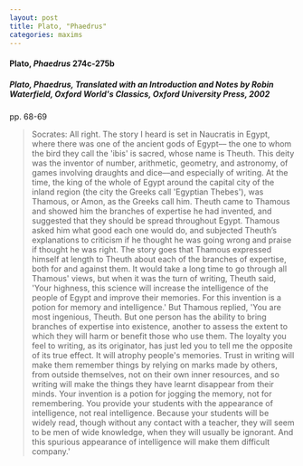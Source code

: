```yaml
---
layout: post
title: Plato, "Phaedrus"
categories: maxims
---
```


#### Plato, *Phaedrus* 274c-275b

##### Plato, *Phaedrus*, Translated with an Introduction and Notes by Robin Waterfield, Oxford World's Classics, Oxford University Press, 2002 

pp. 68-69

> Socrates: All right. The story I heard is set in Naucratis in Egypt, where there was one of the ancient gods of Egypt–– the one to whom the bird they call the 'ibis' is sacred, whose name is Theuth. This deity was the inventor of number, arithmetic, geometry, and astronomy, of games involving draughts and dice––and especially of writing. At the time, the king of the whole of Egypt around the capital city of the inland region (the city the Greeks call 'Egyptian Thebes'), was Thamous, or Amon, as the Greeks call him. Theuth came to Thamous and showed him the branches of expertise he had invented, and suggested that they should be spread throughout Egypt. Thamous asked him what good each one would do, and subjected Theuth’s explanations to criticism if he thought he was going wrong and praise if thought he was right. The story goes that Thamous expressed himself at length to Theuth about each of the branches of expertise, both for and against them. It would take a long time to go through all Thamous' views, but when it was the turn of writing, Theuth said, 'Your highness, this science will increase the intelligence of the people of Egypt and improve their memories. For this invention is a potion for memory and intelligence.' But Thamous replied, 'You are most ingenious, Theuth. But one person has the ability to bring branches of expertise into existence, another to assess the extent to which they will harm or benefit those who use them. The loyalty you feel to writing, as its originator, has just led you to tell me the opposite of its true effect. It will atrophy people's memories. Trust in writing will make them remember things by relying on marks made by others, from outside themselves, not on their own inner resources, and so writing will make the things they have learnt disappear from their minds. Your invention is a potion for jogging the memory, not for remembering. You provide your students with the appearance of intelligence, not real intelligence. Because your students will be widely read, though without any contact with a teacher, they will seem to be men of wide knowledge, when they will usually be ignorant. And this spurious appearance of intelligence will make them difficult company.'